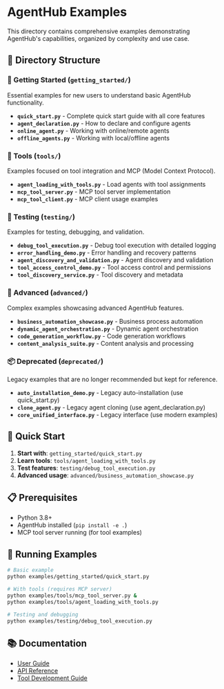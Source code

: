 # AgentHub Examples

This directory contains comprehensive examples demonstrating AgentHub's capabilities, organized by complexity and use case.

## 📁 Directory Structure

### 🚀 Getting Started (`getting_started/`)
Essential examples for new users to understand basic AgentHub functionality.

- **`quick_start.py`** - Complete quick start guide with all core features
- **`agent_declaration.py`** - How to declare and configure agents
- **`online_agent.py`** - Working with online/remote agents
- **`offline_agents.py`** - Working with local/offline agents

### 🔧 Tools (`tools/`)
Examples focused on tool integration and MCP (Model Context Protocol).

- **`agent_loading_with_tools.py`** - Load agents with tool assignments
- **`mcp_tool_server.py`** - MCP tool server implementation
- **`mcp_tool_client.py`** - MCP client usage examples

### 🧪 Testing (`testing/`)
Examples for testing, debugging, and validation.

- **`debug_tool_execution.py`** - Debug tool execution with detailed logging
- **`error_handling_demo.py`** - Error handling and recovery patterns
- **`agent_discovery_and_validation.py`** - Agent discovery and validation
- **`tool_access_control_demo.py`** - Tool access control and permissions
- **`tool_discovery_service.py`** - Tool discovery and metadata

### 🚀 Advanced (`advanced/`)
Complex examples showcasing advanced AgentHub features.

- **`business_automation_showcase.py`** - Business process automation
- **`dynamic_agent_orchestration.py`** - Dynamic agent orchestration
- **`code_generation_workflow.py`** - Code generation workflows
- **`content_analysis_suite.py`** - Content analysis and processing

### 📦 Deprecated (`deprecated/`)
Legacy examples that are no longer recommended but kept for reference.

- **`auto_installation_demo.py`** - Legacy auto-installation (use quick_start.py)
- **`clone_agent.py`** - Legacy agent cloning (use agent_declaration.py)
- **`core_unified_interface.py`** - Legacy interface (use modern examples)

## 🎯 Quick Start

1. **Start with**: `getting_started/quick_start.py`
2. **Learn tools**: `tools/agent_loading_with_tools.py`
3. **Test features**: `testing/debug_tool_execution.py`
4. **Advanced usage**: `advanced/business_automation_showcase.py`

## 📋 Prerequisites

- Python 3.8+
- AgentHub installed (`pip install -e .`)
- MCP tool server running (for tool examples)

## 🔧 Running Examples

```bash
# Basic example
python examples/getting_started/quick_start.py

# With tools (requires MCP server)
python examples/tools/mcp_tool_server.py &
python examples/tools/agent_loading_with_tools.py

# Testing and debugging
python examples/testing/debug_tool_execution.py
```

## 📚 Documentation

- [User Guide](../docs/USER_GUIDE.md)
- [API Reference](../docs/API_REFERENCE.md)
- [Tool Development Guide](../docs/TOOL_DEVELOPMENT.md)
